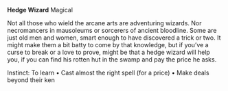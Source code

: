 
**Hedge Wizard** Magical 

Not all those who wield the arcane arts are adventuring wizards. Nor necromancers in mausoleums or sorcerers of ancient bloodline. Some are just old men and women, smart enough to have discovered a trick or two. It might make them a bit batty to come by that knowledge, but if you’ve a curse to break or a love to prove, might be that a hedge wizard will help you, if you can find his rotten hut in the swamp and pay the price he asks. 

Instinct: To learn 
• Cast almost the right spell (for a price) 
• Make deals beyond their ken